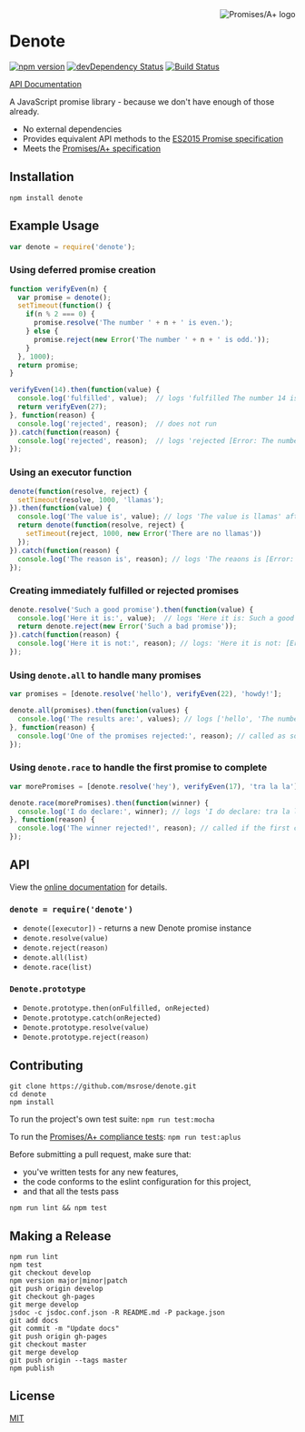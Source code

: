 <a href="http://promises-aplus.github.com/promises-spec">
    <img src="http://promises-aplus.github.com/promises-spec/assets/logo-small.png"
         align="right" alt="Promises/A+ logo" />
</a>

# Denote

[![npm version](https://badge.fury.io/js/denote.svg)](https://badge.fury.io/js/denote)
[![devDependency Status](https://david-dm.org/msrose/denote/dev-status.svg)](https://david-dm.org/msrose/denote#info=devDependencies)
[![Build Status](https://travis-ci.org/msrose/denote.svg?branch=develop)](https://travis-ci.org/msrose/denote)

[API Documentation](http://msrose.github.io/denote)

A JavaScript promise library - because we don't have enough of those already.

- No external dependencies
- Provides equivalent API methods to the [ES2015 Promise specification](https://developer.mozilla.org/en/docs/Web/JavaScript/Reference/Global_Objects/Promise)
- Meets the [Promises/A+ specification](https://promisesaplus.com/)

## Installation

```shell
npm install denote
```

## Example Usage

```javascript
var denote = require('denote');

```

### Using deferred promise creation

```javascript
function verifyEven(n) {
  var promise = denote();
  setTimeout(function() {
    if(n % 2 === 0) {
      promise.resolve('The number ' + n + ' is even.');
    } else {
      promise.reject(new Error('The number ' + n + ' is odd.'));
    }
  }, 1000);
  return promise;
}

verifyEven(14).then(function(value) {
  console.log('fulfilled', value);  // logs 'fulfilled The number 14 is even.' after 1s
  return verifyEven(27);
}, function(reason) {
  console.log('rejected', reason);  // does not run
}).catch(function(reason) {
  console.log('rejected', reason);  // logs 'rejected [Error: The number 27 is odd.]' after 2s
});
```

### Using an executor function

```javascript
denote(function(resolve, reject) {
  setTimeout(resolve, 1000, 'llamas');
}).then(function(value) {
  console.log('The value is', value); // logs 'The value is llamas' after 1s
  return denote(function(resolve, reject) {
    setTimeout(reject, 1000, new Error('There are no llamas'))
  });
}).catch(function(reason) {
  console.log('The reason is', reason); // logs 'The reaons is [Error: There are no llamas]' after 2s
});
```

### Creating immediately fulfilled or rejected promises

```javascript
denote.resolve('Such a good promise').then(function(value) {
  console.log('Here it is:', value);  // logs 'Here it is: Such a good promise' with no delay
  return denote.reject(new Error('Such a bad promise'));
}).catch(function(reason) {
  console.log('Here it is not:', reason); // logs: 'Here it is not: [Error: Such a bad promise]' with no delay
});
```

### Using `denote.all` to handle many promises

```javascript
var promises = [denote.resolve('hello'), verifyEven(22), 'howdy!'];

denote.all(promises).then(function(values) {
  console.log('The results are:', values); // logs ['hello', 'The number 22 is even.', 'howdy!'] once all promises are resolved
}, function(reason) {
  console.log('One of the promises rejected:', reason); // called as soon as one of the promises is rejected
});
```

### Using `denote.race` to handle the first promise to complete

```javascript
var morePromises = [denote.resolve('hey'), verifyEven(17), 'tra la la'];

denote.race(morePromises).then(function(winner) {
  console.log('I do declare:', winner); // logs 'I do declare: tra la la' since it fulfills before the other two complete
}, function(reason) {
  console.log('The winner rejected!', reason); // called if the first completed promise is rejected
});
```

## API

View the [online documentation](http://msrose.github.io/denote) for details.

### `denote = require('denote')`

- `denote([executor])` - returns a new Denote promise instance
- `denote.resolve(value)`
- `denote.reject(reason)`
- `denote.all(list)`
- `denote.race(list)`

### `Denote.prototype`

- `Denote.prototype.then(onFulfilled, onRejected)`
- `Denote.prototype.catch(onRejected)`
- `Denote.prototype.resolve(value)`
- `Denote.prototype.reject(reason)`

## Contributing

```shell
git clone https://github.com/msrose/denote.git
cd denote
npm install
```

To run the project's own test suite: `npm run test:mocha`

To run the [Promises/A+ compliance tests](https://github.com/promises-aplus/promises-tests): `npm run test:aplus`

Before submitting a pull request, make sure that:
- you've written tests for any new features,
- the code conforms to the eslint configuration for this project,
- and that all the tests pass

```shell
npm run lint && npm test
```

## Making a Release

```shell
npm run lint
npm test
git checkout develop
npm version major|minor|patch
git push origin develop
git checkout gh-pages
git merge develop
jsdoc -c jsdoc.conf.json -R README.md -P package.json
git add docs
git commit -m "Update docs"
git push origin gh-pages
git checkout master
git merge develop
git push origin --tags master
npm publish
```

## License

[MIT](https://github.com/msrose/denote/blob/master/LICENSE)
